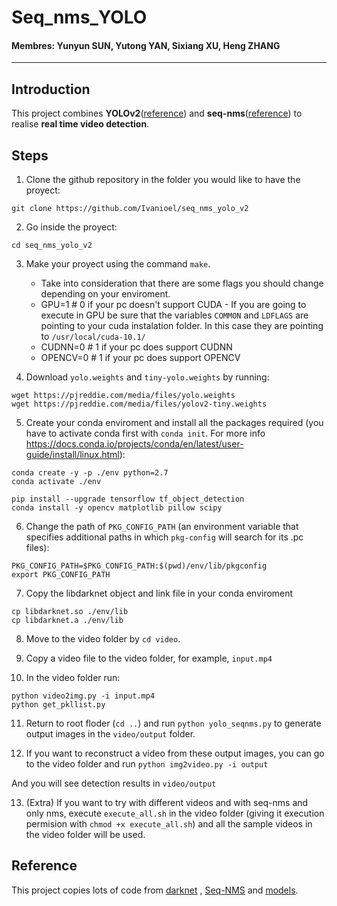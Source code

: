 # Seq_nms_YOLO

#### Membres: Yunyun SUN, Yutong YAN, Sixiang XU, Heng ZHANG

---

## Introduction

This project combines **YOLOv2**([reference](https://arxiv.org/abs/1506.02640)) and **seq-nms**([reference](https://arxiv.org/abs/1602.08465)) to realise **real time video detection**.

## Steps

1. Clone the github repository in the folder you would like to have the proyect:
```
git clone https://github.com/Ivanioel/seq_nms_yolo_v2
```
2. Go inside the proyect: 
```
cd seq_nms_yolo_v2
```

3. Make your proyect using the command `make`.
    * Take into consideration that there are some flags you should change depending on your enviroment.
    * GPU=1 # 0 if your pc doesn't support CUDA - If you are going to execute in GPU be sure that the variables `COMMON` and `LDFLAGS` are pointing to your cuda instalation folder. In this case they are pointing to `/usr/local/cuda-10.1/`
    * CUDNN=0 # 1 if your pc does support CUDNN
    * OPENCV=0 # 1 if your pc does support OPENCV


4. Download `yolo.weights` and `tiny-yolo.weights` by running:
```
wget https://pjreddie.com/media/files/yolo.weights
wget https://pjreddie.com/media/files/yolov2-tiny.weights
```
5. Create your conda enviroment and install all the packages required (you have to activate conda first with `conda init`. For more info https://docs.conda.io/projects/conda/en/latest/user-guide/install/linux.html):
```
conda create -y -p ./env python=2.7
conda activate ./env

pip install --upgrade tensorflow tf_object_detection
conda install -y opencv matplotlib pillow scipy
```

6. Change the path of `PKG_CONFIG_PATH` (an environment variable that specifies additional paths in which `pkg-config` will search for its .pc files):

```
PKG_CONFIG_PATH=$PKG_CONFIG_PATH:$(pwd)/env/lib/pkgconfig
export PKG_CONFIG_PATH
```

7. Copy the libdarknet object and link file in your conda enviroment

```
cp libdarknet.so ./env/lib
cp libdarknet.a ./env/lib
```

8. Move to the video folder by `cd video`.

9. Copy a video file to the video folder, for example, `input.mp4`

10. In the video folder run:
```
python video2img.py -i input.mp4
python get_pkllist.py
```

11. Return to root floder (`cd ..`) and run `python yolo_seqnms.py` to generate output images in the `video/output` folder.

12. If you want to reconstruct a video from these output images, you can go to the video folder and run `python img2video.py -i output`

And you will see detection results in `video/output`

13. (Extra) If you want to try with different videos and with seq-nms and only nms, execute `execute_all.sh` in the video folder (giving it execution permision with `chmod +x execute_all.sh`) and all the sample videos in the video folder will be used.

## Reference

This project copies lots of code from [darknet](https://github.com/pjreddie/darknet) , [Seq-NMS](https://github.com/lrghust/Seq-NMS) and  [models](https://github.com/tensorflow/models).
